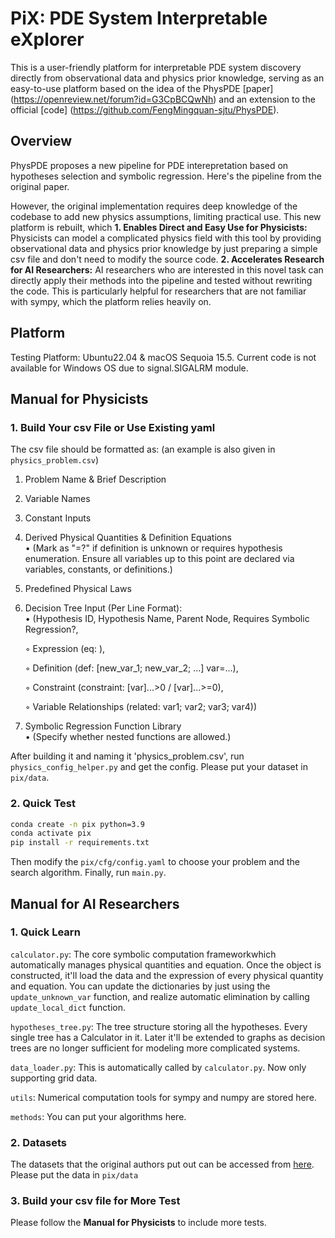 # PiX: PDE System Interpretable eXplorer

This is a user-friendly platform for interpretable PDE system discovery directly from observational data and physics prior knowledge, serving as an easy-to-use platform based on the idea of the PhysPDE [paper] (https://openreview.net/forum?id=G3CpBCQwNh) and an extension to the official [code] (https://github.com/FengMingquan-sjtu/PhysPDE). 

## Overview
PhysPDE proposes a new pipeline for PDE interepretation based on hypotheses selection and symbolic regression. Here's the pipeline from the original paper.

However, the original implementation requires deep knowledge of the codebase to add new physics assumptions, limiting practical use. This new platform is rebuilt, which
**1. Enables Direct and Easy Use for Physicists:** Physicists can model a complicated physics field with this tool by providing observational data and physics prior knowledge by just preparing a simple csv file and don't need to modify the source code.
**2. Accelerates Research for AI Researchers:** AI researchers who are interested in this novel task can directly apply their methods into the pipeline and tested without rewriting the code. This is particularly helpful for researchers that are not familiar with sympy, which the platform relies heavily on.

## Platform
Testing Platform: Ubuntu22.04 & macOS Sequoia 15.5.
Current code is not available for Windows OS due to signal.SIGALRM module.

## Manual for Physicists

### 1. Build Your csv File or Use Existing yaml
The csv file should be formatted as: (an example is also given in `physics_problem.csv`)
1. Problem Name & Brief Description  
2. Variable Names  
3. Constant Inputs  
4. Derived Physical Quantities & Definition Equations  
   • (Mark as "=?" if definition is unknown or requires hypothesis enumeration. Ensure all variables up to this point are declared via variables, constants, or definitions.)  

5. Predefined Physical Laws  
6. Decision Tree Input (Per Line Format):  
   • (Hypothesis ID, Hypothesis Name, Parent Node, Requires Symbolic Regression?,  

     ◦ Expression (eq: <expression>),  

     ◦ Definition (def: [new_var_1; new_var_2; ...] var=...),  

     ◦ Constraint (constraint: [var]...>0 / [var]...>=0),  

     ◦ Variable Relationships (related: var1; var2; var3; var4))  

7. Symbolic Regression Function Library  
   • (Specify whether nested functions are allowed.)  

After building it and naming it 'physics_problem.csv', run `physics_config_helper.py` and get the config. Please put your dataset in `pix/data`.

### 2. Quick Test
```bash
conda create -n pix python=3.9
conda activate pix
pip install -r requirements.txt
```
Then modify the `pix/cfg/config.yaml` to choose your problem and the search algorithm. Finally, run `main.py`.

## Manual for AI Researchers

### 1. Quick Learn
`calculator.py`: The core ​symbolic computation framework​ which automatically manages physical quantities and equation. Once the object is constructed, it'll load the data and the expression of every physical quantity and equation. You can update the dictionaries by just using the `update_unknown_var` function, and realize automatic elimination by calling `update_local_dict` function.

`hypotheses_tree.py`: The tree structure storing all the hypotheses. Every single tree has a Calculator in it. Later it'll be extended to graphs as decision trees are no longer sufficient for modeling more complicated systems.

`data_loader.py`: This is automatically called by `calculator.py`. Now only supporting grid data.

`utils`: Numerical computation tools for sympy and numpy are stored here.

`methods`: You can put your algorithms here.

### 2. Datasets
The datasets that the original authors put out can be accessed from [here](https://zenodo.org/records/11530771?token=eyJhbGciOiJIUzUxMiJ9.eyJpZCI6IjgwZGFkMTJiLTY2NjYtNGY0MS04YzI4LTZkMzRjNmM2ZGRlZCIsImRhdGEiOnt9LCJyYW5kb20iOiI0NTA4MWU5MzkxOGU4YjYwNjdlMGJkYmUzY2NmYjM5YSJ9.50vo70qCuAfIokz6KsUps-DaQbppGM75joD8DpyLi-6lVn3DGgtTDzv6MSgRx2wl9RmTi8T1yjx785gHJuEyvA). Please put the data in `pix/data` 

### 3. Build your csv file for More Test
Please follow the **Manual for Physicists** to include more tests.
